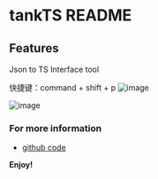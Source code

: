 <!--
 * @Descripttion: 神之一手
 * @version: 1.0.0
 * @Author: null
 * @Date: 2022-07-25 22:50:21
 * @LastEditors: sueRimn
 * @LastEditTime: 2022-07-27 16:58:07
-->

# tankTS README

## Features

Json to TS Interface tool

快捷键：command + shift + p
![image]("https://raw.githubusercontent.com/ymhczm/tankTS/main/imgs/step1.png")

![image]("https://github.com/ymhczm/tankTS/imgs/step2.png")

### For more information

- [github code](https://github.com/ymhczm/tankTS)

**Enjoy!**
